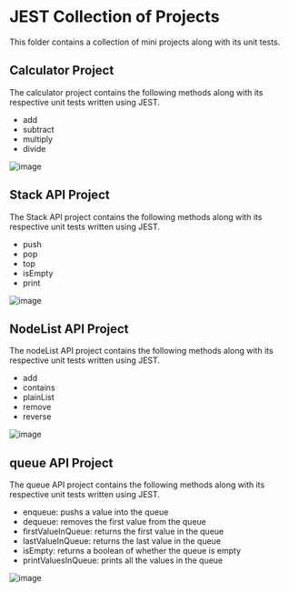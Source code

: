 # JEST Collection of Projects

This folder contains a collection of mini projects along with its unit tests. 

## Calculator Project
The calculator project contains the following methods along with its respective unit tests written using JEST.
- add
- subtract
- multiply
- divide

![image](https://github.com/alexa-ngo/JESTProjects/assets/97919335/81b43f62-0792-4606-b964-db07ca0b7e73)


## Stack API Project

The Stack API project contains the following methods along with its respective unit tests written using JEST.

- push
- pop
- top
- isEmpty
- print

![image](https://github.com/alexa-ngo/JESTProjects/assets/97919335/d37413fc-e33c-47fc-acc0-89561232a217)


## NodeList API Project 

The nodeList API project contains the following methods along with its respective unit tests written using JEST.

- add
- contains
- plainList
- remove
- reverse

![image](https://github.com/alexa-ngo/JESTProjects/assets/97919335/fd1dbbfa-4607-47bc-bae3-c41ce19a37e2)


## queue API Project

The queue API project contains the following methods along with its respective unit tests written using JEST.

- enqueue: pushs a value into the queue
- dequeue: removes the first value from the queue
- firstValueInQueue: returns the first value in the queue
- lastValueInQueue: returns the last value in the queue
- isEmpty: returns a boolean of whether the queue is empty
- printValuesInQueue: prints all the values in the queue

![image](https://github.com/alexa-ngo/JESTProjects/assets/97919335/f9e3fbf0-64b2-48cb-8b75-797f7730f7dc)


